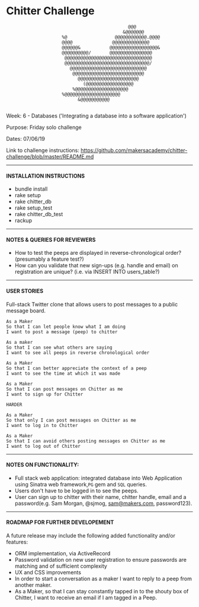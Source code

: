Chitter Challenge
=================
```                                                                            
                                              @@@                                 
                                            &@@@@@@@                             
                     %@                  @@@@@@@@@@@@.@@@@                     
                     @@@@               @@@@@@@@@@@@@@                    
                     @@@@@@&           @@@@@@@@@@@@@@@@@@&                     
                     @@@@@@@@@@/       @@@@@@@@@@@@@@@@                       
                      @@@@@@@@@@@@@@@@@@@@@@@@@@@@@@@@@                                    
                      @@@@@@@@@@@@@@@@@@@@@@@@@@@@@@@@/                        
                        @@@@@@@@@@@@@@@@@@@@@@@@@@@@@                          
                         @@@@@@@@@@@@@@@@@@@@@@@@@@@                           
                           @@@@@@@@@@@@@@@@@@@@@@@                             
                             (@@@@@@@@@@@@@@@@@@                               
                         %@@@@@@@@@@@@@@@@@@@@                                 
                     %@@@@@@@@@@@@@@@@@@@@@                                    
                           &@@@@@@@@@@@                                           
                                           
```

Week: 6 - Databases ('Integrating a database into a software application')

Purpose: Friday solo challenge

Dates: 07/06/19

Link to challenge instructions: https://github.com/makersacademy/chitter-challenge/blob/master/README.md

----------------------------

#### INSTALLATION INSTRUCTIONS

* bundle install
* rake setup
* rake chitter_db
* rake setup_test
* rake chitter_db_test
* rackup

----------------------------

#### NOTES & QUERIES FOR REVIEWERS 

* How to test the peeps are displayed in reverse-chronological order? (presumably a feature test?) 
* How can you validate that new sign-ups (e.g. handle and email) on registration are unique? (i.e. via INSERT INTO users_table?)

----------------------------

#### USER STORIES

Full-stack Twitter clone that allows users to post messages to a public message board.

```
As a Maker
So that I can let people know what I am doing  
I want to post a message (peep) to chitter
```
```
As a maker
So that I can see what others are saying  
I want to see all peeps in reverse chronological order
```
```
As a Maker
So that I can better appreciate the context of a peep
I want to see the time at which it was made
```
```
As a Maker
So that I can post messages on Chitter as me
I want to sign up for Chitter
```
```
HARDER

As a Maker
So that only I can post messages on Chitter as me
I want to log in to Chitter

As a Maker
So that I can avoid others posting messages on Chitter as me
I want to log out of Chitter
```
----------------------------

#### NOTES ON FUNCTIONALITY:

* Full stack web application: integrated database into Web Application using Sinatra web framework,`PG` gem and `SQL` queries. 
* Users don't have to be logged in to see the peeps.
* User can sign up to chitter with their name, chitter handle, email and a password(e.g. Sam Morgan, @sjmog, sam@makers.com, password123).

----------------------------

#### ROADMAP FOR FURTHER DEVELOPEMENT

A future release may include the following added functionality and/or features:
* ORM implementation, via ActiveRecord
* Password validation on new user registration to ensure passwords are matching and of sufficient complexity
* UX and CSS improvements
* In order to start a conversation as a maker I want to reply to a peep from another maker.
* As a Maker, so that I can stay constantly tapped in to the shouty box of Chitter, I want to receive an email if I am tagged in a Peep.
